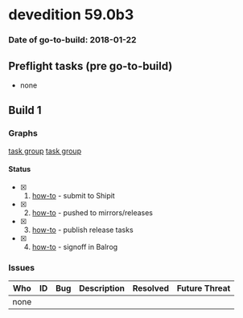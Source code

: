 # devedition 59.0b3

### Date of go-to-build: 2018-01-22

## Preflight tasks (pre go-to-build)
- none

## Build 1  

### Graphs
[task group](https://tools.taskcluster.net/push-inspector/#/dgS52KQGQg-8uhYfj7b-uQ)
[task group](https://tools.taskcluster.net/push-inspector/#/MSPDd5aXQRO4Af-PDEz4HQ)


#### Status
- [x] 1.  [how-to](https://wiki.mozilla.org/Release:Release_Automation_on_Mercurial:Starting_a_Release#Submit_to_Ship_It)  - submit to Shipit
- [x] 2.  [how-to](https://github.com/mozilla-releng/releasewarrior-2.0/wiki/Release-Promotion-Tasks-TC#push-artifacts-to-releases-directory)  - pushed to mirrors/releases
- [x] 3.  [how-to](https://github.com/mozilla-releng/releasewarrior-2.0/wiki/Release-Promotion-Tasks-TC#publish-the-release)  - publish release tasks
- [x] 4.  [how-to](https://github.com/mozilla-releng/releasewarrior-2.0/wiki/Release-Promotion-Tasks-TC#obtain-sign-offs-for-changes)  - signoff in Balrog

### Issues
| Who                 | ID               | Bug                                                                 | Description                | Resolved                | Future Threat                |
| ------------------- | ---------------- | ------------------------------------------------------------------- | -------------------------- | ----------------------- | ---------------------------- |
| none | | | | | |

